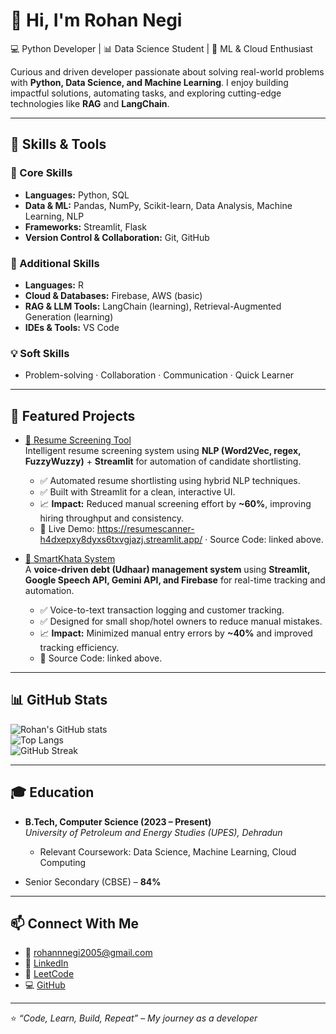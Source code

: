 # 👋 Hi, I'm Rohan Negi  
💻 Python Developer | 📊 Data Science Student | 🚀 ML & Cloud Enthusiast

Curious and driven developer passionate about solving real-world problems with **Python, Data Science, and Machine Learning**. I enjoy building impactful solutions, automating tasks, and exploring cutting-edge technologies like **RAG** and **LangChain**.

---

## 🚀 Skills & Tools

### 🔹 Core Skills
- **Languages:** Python, SQL  
- **Data & ML:** Pandas, NumPy, Scikit-learn, Data Analysis, Machine Learning, NLP  
- **Frameworks:** Streamlit, Flask  
- **Version Control & Collaboration:** Git, GitHub

### 🔹 Additional Skills
- **Languages:** R  
- **Cloud & Databases:** Firebase, AWS (basic)  
- **RAG & LLM Tools:** LangChain (learning), Retrieval-Augmented Generation (learning)  
- **IDEs & Tools:** VS Code

### 💡 Soft Skills
- Problem-solving · Collaboration · Communication · Quick Learner

---

## 📂 Featured Projects

- [📄 Resume Screening Tool](https://github.com/rohannegi-2005/Resume_Scanner)  
  Intelligent resume screening system using **NLP (Word2Vec, regex, FuzzyWuzzy)** + **Streamlit** for automation of candidate shortlisting.  
  - ✅ Automated resume shortlisting using hybrid NLP techniques.  
  - ✅ Built with Streamlit for a clean, interactive UI.  
  - 📈 **Impact:** Reduced manual screening effort by **~60%**, improving hiring throughput and consistency.  
  - 🔗 Live Demo: https://resumescanner-h4dxepxy8dyxs6txvgjazj.streamlit.app/ · Source Code: linked above.

- [🛒 SmartKhata System](https://github.com/rohannegi-2005/SmartKhata)  
  A **voice-driven debt (Udhaar) management system** using **Streamlit, Google Speech API, Gemini API, and Firebase** for real-time tracking and automation.  
  - ✅ Voice-to-text transaction logging and customer tracking.  
  - ✅ Designed for small shop/hotel owners to reduce manual mistakes.  
  - 📈 **Impact:** Minimized manual entry errors by **~40%** and improved tracking efficiency.  
  - 🔗 Source Code: linked above.

---

## 📊 GitHub Stats

![Rohan's GitHub stats](https://github-readme-stats.vercel.app/api?username=rohannegi-2005&show_icons=true&theme=radical)  
![Top Langs](https://github-readme-stats.vercel.app/api/top-langs/?username=rohannegi-2005&layout=compact&theme=radical)  
![GitHub Streak](https://github-readme-streak-stats.herokuapp.com/?user=rohannegi-2005&theme=radical)

---

## 🎓 Education

- **B.Tech, Computer Science (2023 – Present)**  
  *University of Petroleum and Energy Studies (UPES), Dehradun*  
  - Relevant Coursework: Data Science, Machine Learning, Cloud Computing

- Senior Secondary (CBSE) – **84%**

---

## 📫 Connect With Me
- 📧 [rohannnegi2005@gmail.com](mailto:rohannnegi2005@gmail.com)  
- 🔗 [LinkedIn](https://www.linkedin.com/in/rohan-negi-2005-)  
- 🏏 [LeetCode](https://leetcode.com/u/Rohann_18/)  
- 💻 [GitHub](https://github.com/rohannegi-2005)

---

⭐️ *“Code, Learn, Build, Repeat” – My journey as a developer*

